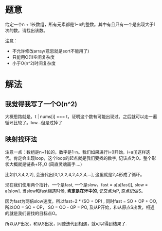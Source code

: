 # 题意
给定一个n + 1长数组，所有元素都是1~n的整数。其中有且只有一个是出现大于1次的数。请找出该数。

注意：

* 不允许修改array(意思就是sort不能用了)
* 只能用O(1)空间复杂度
* 小于O(n^2)时间复杂度

# 解法

## 我觉得我写了一个O(n^2)
大概思路就是，t | nums[i] === t，证明这个数有可能出现过。之后就可以走一遍循环比较了。low...但是过掉了

## 映射找环法
注意一点：数组是n+1长的，数字是1-n。我们如果进行i=0开始，i=a[i]这样迭代。肯定会出现loop，这个loop的起点就是我们要找的数字, 记该点为O。整个形状大概就是链条+环\_O (简直灵魂画手....)

比如[1,3,4,2,2], 会迭代出[0,1,3,2,4,2,4,2,4,...], 这里就是2,4形成了循环。 

现在我们使用两个指针，一个是fast, 一个是slow。fast = a[a[fast]], slow = a[slow]. 当slow和fast相遇时候, **肯定是在环中的**, 记交点为P, 原点记做S。

因为fast为两倍slow速度。所以fast=2 * (SO + OP) , 同时fast = SO + OP + OO, 所以OO = SO + OP， SO = OO - OP = PO, 及从P开始，和从原点S出发，相遇的就是我们要找的目标点O。

所以从P出发，和从S出发，同速迭代到相遇，就可以得到结果了.
